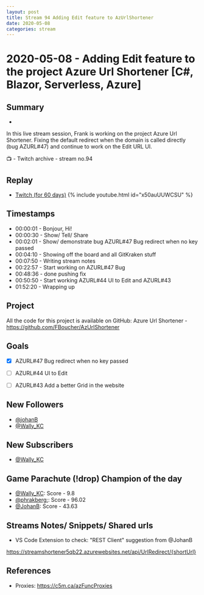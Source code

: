 ```yaml
---
layout: post
title: Stream 94 Adding Edit feature to AzUrlShortener
date: 2020-05-08
categories: stream
---
```



# 2020-05-08 - Adding Edit feature to the project Azure Url Shortener [C#, Blazor, Serverless, Azure]

## Summary
-

In this live stream session, Frank is working on the project Azure Url Shortener. Fixing the default redirect when the domain is called directly (bug AZURL#47) and continue to work on the Edit URL UI. 

📺 - Twitch archive - stream no.94

## Replay


- [Twitch (for 60 days)](https://www.twitch.tv/videos/614770305)
{% include youtube.html id="x50auUUWCSU" %}
<br/><!--more-->


## Timestamps


- 00:00:01 - Bonjour, Hi!
- 00:00:30 - Show/ Tell/ Share
- 00:02:01 - Show/ demonstrate bug AZURL#47 Bug redirect when no key passed
- 00:04:10 - Showing off the board and all GitKraken stuff
- 00:07:50 - Writing stream notes
- 00:22:57 - Start working on AZURL#47 Bug
- 00:48:36 - done pushing fix
- 00:50:50 - Start working AZURL#44 UI to Edit and AZURL#43
- 01:52:20 - Wrapping up


Project
-------

All the code for this project is available on GitHub: Azure Url Shortener - https://github.com/FBoucher/AzUrlShortener


Goals
-----

- [X] AZURL#47 Bug redirect when no key passed
- [ ] AZURL#44 UI to Edit
- [ ] AZURL#43 Add a better Grid in the website



New Followers
-------------

- [@johanB](https://www.twitch.tv/johanB)
- [@Wally_KC](https://www.twitch.tv/Wally_KC)


New Subscribers
---------------

- [@Wally_KC](https://www.twitch.tv/Wally_KC)


Game Parachute (!drop) Champion of the day
-----------------------------

- [@Wally_KC](https://www.twitch.tv/Wally_KC):  Score - 9.8
- [@phrakberg:](https://www.twitch.tv/phrakberg:):  Score - 96.02
- [@JohanB](https://www.twitch.tv/JohanB):  Score - 43.63


Streams Notes/ Snippets/ Shared urls
-----------------------------------

- VS Code Extension to check: "REST Client" suggestion from @JohanB

https://streamshortener5qb22.azurewebsites.net/api/UrlRedirect/{shortUrl}


References
----------

- Proxies: https://c5m.ca/azFuncProxies
